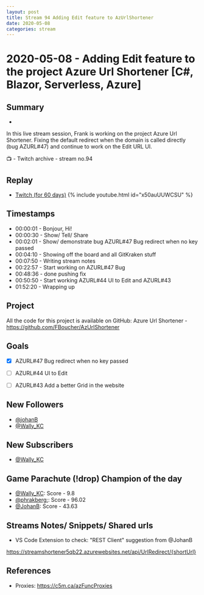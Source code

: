 ```yaml
---
layout: post
title: Stream 94 Adding Edit feature to AzUrlShortener
date: 2020-05-08
categories: stream
---
```



# 2020-05-08 - Adding Edit feature to the project Azure Url Shortener [C#, Blazor, Serverless, Azure]

## Summary
-

In this live stream session, Frank is working on the project Azure Url Shortener. Fixing the default redirect when the domain is called directly (bug AZURL#47) and continue to work on the Edit URL UI. 

📺 - Twitch archive - stream no.94

## Replay


- [Twitch (for 60 days)](https://www.twitch.tv/videos/614770305)
{% include youtube.html id="x50auUUWCSU" %}
<br/><!--more-->


## Timestamps


- 00:00:01 - Bonjour, Hi!
- 00:00:30 - Show/ Tell/ Share
- 00:02:01 - Show/ demonstrate bug AZURL#47 Bug redirect when no key passed
- 00:04:10 - Showing off the board and all GitKraken stuff
- 00:07:50 - Writing stream notes
- 00:22:57 - Start working on AZURL#47 Bug
- 00:48:36 - done pushing fix
- 00:50:50 - Start working AZURL#44 UI to Edit and AZURL#43
- 01:52:20 - Wrapping up


Project
-------

All the code for this project is available on GitHub: Azure Url Shortener - https://github.com/FBoucher/AzUrlShortener


Goals
-----

- [X] AZURL#47 Bug redirect when no key passed
- [ ] AZURL#44 UI to Edit
- [ ] AZURL#43 Add a better Grid in the website



New Followers
-------------

- [@johanB](https://www.twitch.tv/johanB)
- [@Wally_KC](https://www.twitch.tv/Wally_KC)


New Subscribers
---------------

- [@Wally_KC](https://www.twitch.tv/Wally_KC)


Game Parachute (!drop) Champion of the day
-----------------------------

- [@Wally_KC](https://www.twitch.tv/Wally_KC):  Score - 9.8
- [@phrakberg:](https://www.twitch.tv/phrakberg:):  Score - 96.02
- [@JohanB](https://www.twitch.tv/JohanB):  Score - 43.63


Streams Notes/ Snippets/ Shared urls
-----------------------------------

- VS Code Extension to check: "REST Client" suggestion from @JohanB

https://streamshortener5qb22.azurewebsites.net/api/UrlRedirect/{shortUrl}


References
----------

- Proxies: https://c5m.ca/azFuncProxies
